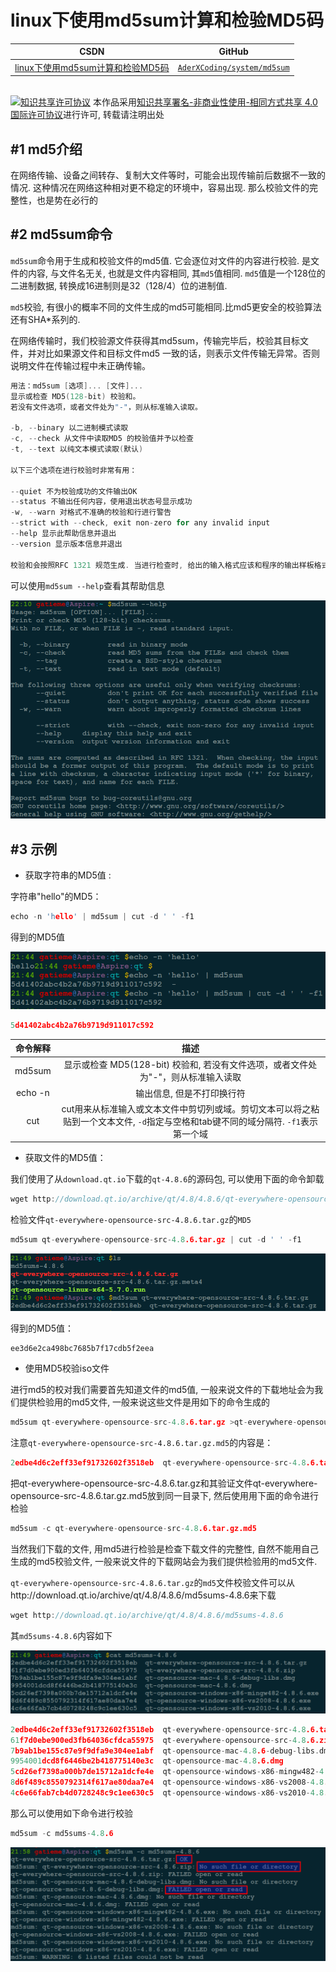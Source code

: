 linux下使用md5sum计算和检验MD5码
=======


| CSDN | GitHub |
|:----:|:------:|
| [linux下使用md5sum计算和检验MD5码](http://blog.csdn.net/gatieme) | [`AderXCoding/system/md5sum`](https://github.com/gatieme/AderXCoding/tree/master/system/tools/md5sum) |



<br>
<a rel="license" href="http://creativecommons.org/licenses/by-nc-sa/4.0/"><img alt="知识共享许可协议" style="border-width:0" src="https://i.creativecommons.org/l/by-nc-sa/4.0/88x31.png" /></a>
本作品采用<a rel="license" href="http://creativecommons.org/licenses/by-nc-sa/4.0/">知识共享署名-非商业性使用-相同方式共享 4.0 国际许可协议</a>进行许可, 转载请注明出处
<br>




#1	md5介绍
-------

在网络传输、设备之间转存、复制大文件等时，可能会出现传输前后数据不一致的情况. 这种情况在网络这种相对更不稳定的环境中，容易出现. 那么校验文件的完整性，也是势在必行的


#2	md5sum命令
-------

`md5sum`命令用于生成和校验文件的md5值. 它会逐位对文件的内容进行校验. 是文件的内容, 与文件名无关, 也就是文件内容相同, 其`md5`值相同. `md5`值是一个128位的二进制数据, 转换成16进制则是32（128/4）位的进制值.

`md5`校验, 有很小的概率不同的文件生成的md5可能相同.比md5更安全的校验算法还有SHA*系列的.

在网络传输时，我们校验源文件获得其md5sum，传输完毕后，校验其目标文件，并对比如果源文件和目标文件md5 一致的话，则表示文件传输无异常。否则说明文件在传输过程中未正确传输。

```cpp
用法：md5sum [选项]... [文件]...
显示或检查 MD5(128-bit) 校验和。
若没有文件选项，或者文件处为"-"，则从标准输入读取。

-b, --binary 以二进制模式读取
-c, --check 从文件中读取MD5 的校验值并予以检查
-t, --text 以纯文本模式读取(默认)

以下三个选项在进行校验时非常有用：

--quiet 不为校验成功的文件输出OK
--status 不输出任何内容，使用退出状态号显示成功
-w, --warn 对格式不准确的校验和行进行警告
--strict with --check, exit non-zero for any invalid input
--help 显示此帮助信息并退出
--version 显示版本信息并退出

校验和会按照RFC 1321 规范生成. 当进行检查时, 给出的输入格式应该和程序的输出样板格式相同. 默认的输出模式时输出一行校验和的校验结果, 并有一个字符来表示文件类型("*"代表二进制, " "代表纯文本), 并同时显示每个文件的名称.
```

可以使用`md5sum --help`查看其帮助信息

![使用`md5sum --help`查看其帮助信息](md5sum--help.png)

#3	示例
-------

*	获取字符串的MD5值 :

字符串"hello"的MD5：

```cpp
echo -n 'hello' | md5sum | cut -d ' ' -f1
```

得到的MD5值

![获取字符串"hello"的MD5值](md5sum-hello.png)

```cpp
5d41402abc4b2a76b9719d911017c592
```

| 命令解释 | 描述 |
|:------:|:----:|
| md5sum| 显示或检查 MD5(128-bit) 校验和, 若没有文件选项，或者文件处为"-"，则从标准输入读取 |
| echo -n | 输出信息, 但是不打印换行符 |
| cut | cut用来从标准输入或文本文件中剪切列或域。剪切文本可以将之粘贴到一个文本文件, `-d`指定与空格和tab键不同的域分隔符. `-f1`表示第一个域 |


*	获取文件的MD5值：

我们使用了从`download.qt.io`下载的`qt-4.8.6`的源码包, 可以使用下面的命令卸载

```cpp
wget http://download.qt.io/archive/qt/4.8/4.8.6/qt-everywhere-opensource-src-4.8.6.tar.gz
```

检验文件`qt-everywhere-opensource-src-4.8.6.tar.gz`的`MD5`

```cpp
md5sum qt-everywhere-opensource-src-4.8.6.tar.gz | cut -d ' ' -f1
```

![获取文件的MD5值](md5sum-file.png)

得到的MD5值：

```cpp
ee3d6e2ca498bc7685b7f17cdb5f2eea
```

*	使用MD5校验iso文件

进行md5的校对我们需要首先知道文件的md5值, 一般来说文件的下载地址会为我们提供检验用的md5文件, 一般来说这些文件是用如下的命令生成的

```cpp
md5sum qt-everywhere-opensource-src-4.8.6.tar.gz >qt-everywhere-opensource-src-4.8.6.tar.gz.md5
```

注意`qt-everywhere-opensource-src-4.8.6.tar.gz.md5`的内容是：

```cpp
2edbe4d6c2eff33ef91732602f3518eb  qt-everywhere-opensource-src-4.8.6.tar.gz
```

把qt-everywhere-opensource-src-4.8.6.tar.gz和其验证文件qt-everywhere-opensource-src-4.8.6.tar.gz.md5放到同一目录下, 然后使用用下面的命令进行检验

```cpp
md5sum -c qt-everywhere-opensource-src-4.8.6.tar.gz.md5
```


当然我们下载的文件, 用md5进行检验是检查下载文件的完整性, 自然不能用自己生成的md5校验文件, 一般来说文件的下载网站会为我们提供检验用的md5文件.

`qt-everywhere-opensource-src-4.8.6.tar.gz`的`md5`文件校验文件可以从http://download.qt.io/archive/qt/4.8/4.8.6/md5sums-4.8.6来下载

```cpp
wget http://download.qt.io/archive/qt/4.8/4.8.6/md5sums-4.8.6
```

其`md5sums-4.8.6`内容如下


![其内容如下](cat-md5sums-4.8.6.png)


```cpp
2edbe4d6c2eff33ef91732602f3518eb  qt-everywhere-opensource-src-4.8.6.tar.gz
61f7d0ebe900ed3fb64036cfdca55975  qt-everywhere-opensource-src-4.8.6.zip
7b9ab1be155c87e9f9dfa9e304ee1abf  qt-opensource-mac-4.8.6-debug-libs.dmg
9954001dcd8f6446be2b418775140e3c  qt-opensource-mac-4.8.6.dmg
5cd26ef7398a000b7de15712a1dcfe4e  qt-opensource-windows-x86-mingw482-4.8.6.exe
8d6f489c8550792314f617ae80daa7e4  qt-opensource-windows-x86-vs2008-4.8.6.exe
4c6e66fab7cb4d0728248c9c1ee630c5  qt-opensource-windows-x86-vs2010-4.8.6.exe
```



那么可以使用如下命令进行校验

```cpp
md5sum -c md5sums-4.8.6
```

![md5sum-c-md5sums-4.8.6](md5sum-c-md5sums-4.8.6.png)

